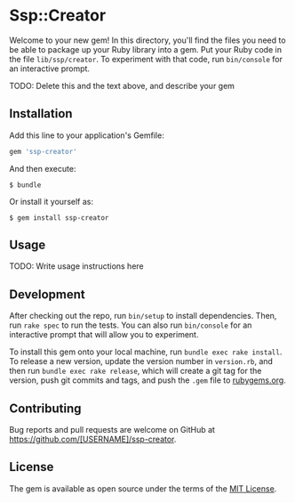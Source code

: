 # Ssp::Creator

Welcome to your new gem! In this directory, you'll find the files you need to be able to package up your Ruby library into a gem. Put your Ruby code in the file `lib/ssp/creator`. To experiment with that code, run `bin/console` for an interactive prompt.

TODO: Delete this and the text above, and describe your gem

## Installation

Add this line to your application's Gemfile:

```ruby
gem 'ssp-creator'
```

And then execute:

    $ bundle

Or install it yourself as:

    $ gem install ssp-creator

## Usage

TODO: Write usage instructions here

## Development

After checking out the repo, run `bin/setup` to install dependencies. Then, run `rake spec` to run the tests. You can also run `bin/console` for an interactive prompt that will allow you to experiment.

To install this gem onto your local machine, run `bundle exec rake install`. To release a new version, update the version number in `version.rb`, and then run `bundle exec rake release`, which will create a git tag for the version, push git commits and tags, and push the `.gem` file to [rubygems.org](https://rubygems.org).

## Contributing

Bug reports and pull requests are welcome on GitHub at https://github.com/[USERNAME]/ssp-creator.


## License

The gem is available as open source under the terms of the [MIT License](http://opensource.org/licenses/MIT).

